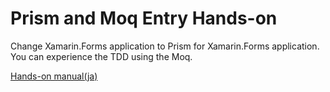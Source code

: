 # Prism and Moq Entry Hands-on

Change Xamarin.Forms application to Prism for Xamarin.Forms application.  
You can experience the TDD using the Moq.

[Hands-on manual(ja)](docs/01.HandsOn-Overview.md)

